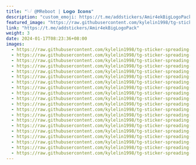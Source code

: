 ```yaml
---
title: "𓆩𓆪 @MReboot | 𝗟𝗼𝗴𝗼 𝗜𝗰𝗼𝗻𝘀"
description: "custom_emoji: https://t.me/addstickers/Amir4ekBigLogoPack"
featured_image: "https://raw.githubusercontent.com/kylelin1998/tg-sticker-spreading-worldwide-images/main/img/9bfb294d-6669-4c71-b0bc-278b7e0a08b7.jpg"
link: "https://t.me/addstickers/Amir4ekBigLogoPack"
weight: 3
date: 2024-01-17T08:23:36+08:00
images:
  - https://raw.githubusercontent.com/kylelin1998/tg-sticker-spreading-worldwide-images/main/img/9bfb294d-6669-4c71-b0bc-278b7e0a08b7.jpg
  - https://raw.githubusercontent.com/kylelin1998/tg-sticker-spreading-worldwide-images/main/img/bdc9d67e-b371-4980-b02c-eb8c6baefe07.jpg
  - https://raw.githubusercontent.com/kylelin1998/tg-sticker-spreading-worldwide-images/main/img/849d4cf0-7707-445a-9c6f-69569cecd73c.jpg
  - https://raw.githubusercontent.com/kylelin1998/tg-sticker-spreading-worldwide-images/main/img/f5af22c3-dc5a-4da2-b14e-2c4b6700bb7d.jpg
  - https://raw.githubusercontent.com/kylelin1998/tg-sticker-spreading-worldwide-images/main/img/8c5458f8-b5ce-47a6-9165-fa00c5a1e93d.jpg
  - https://raw.githubusercontent.com/kylelin1998/tg-sticker-spreading-worldwide-images/main/img/5381f801-9394-4bfb-a7ee-2bb76e4fd0af.jpg
  - https://raw.githubusercontent.com/kylelin1998/tg-sticker-spreading-worldwide-images/main/img/425496f7-5d2d-4c31-a5c9-df75f86ddc4d.jpg
  - https://raw.githubusercontent.com/kylelin1998/tg-sticker-spreading-worldwide-images/main/img/74fc4fdc-bf8f-4926-a442-88a528bbd4df.jpg
  - https://raw.githubusercontent.com/kylelin1998/tg-sticker-spreading-worldwide-images/main/img/7659989f-c78c-437a-be7a-9c3b80697434.jpg
  - https://raw.githubusercontent.com/kylelin1998/tg-sticker-spreading-worldwide-images/main/img/2452f924-d86a-44a1-a1e5-9ae0fbb63260.jpg
  - https://raw.githubusercontent.com/kylelin1998/tg-sticker-spreading-worldwide-images/main/img/30a2b9be-a915-4729-a907-9b4b8331ee6a.jpg
  - https://raw.githubusercontent.com/kylelin1998/tg-sticker-spreading-worldwide-images/main/img/cc0ecb12-ad3b-4231-87b4-62e0f2192cb4.jpg
  - https://raw.githubusercontent.com/kylelin1998/tg-sticker-spreading-worldwide-images/main/img/8afdb691-19a7-496c-952d-cdc5d636b3fa.jpg
  - https://raw.githubusercontent.com/kylelin1998/tg-sticker-spreading-worldwide-images/main/img/4f80984e-95a0-4b03-8bdc-2d035e5204d9.jpg
  - https://raw.githubusercontent.com/kylelin1998/tg-sticker-spreading-worldwide-images/main/img/afd50cb3-1fbb-4af6-ad8b-d0362b589c59.jpg
  - https://raw.githubusercontent.com/kylelin1998/tg-sticker-spreading-worldwide-images/main/img/6750107c-9a73-4a01-8c0b-3695dfab7cc8.jpg
  - https://raw.githubusercontent.com/kylelin1998/tg-sticker-spreading-worldwide-images/main/img/c66eb676-649b-4ec7-bd09-9244233be842.jpg
  - https://raw.githubusercontent.com/kylelin1998/tg-sticker-spreading-worldwide-images/main/img/5f8411af-ac9c-4ba9-bebd-9c5f261e3872.jpg
  - https://raw.githubusercontent.com/kylelin1998/tg-sticker-spreading-worldwide-images/main/img/fa153b9b-29a3-46e5-a69c-ec9197f59863.jpg
  - https://raw.githubusercontent.com/kylelin1998/tg-sticker-spreading-worldwide-images/main/img/ff989eb1-52b7-482e-908b-f4d3dfe1c7e0.jpg
---
```

